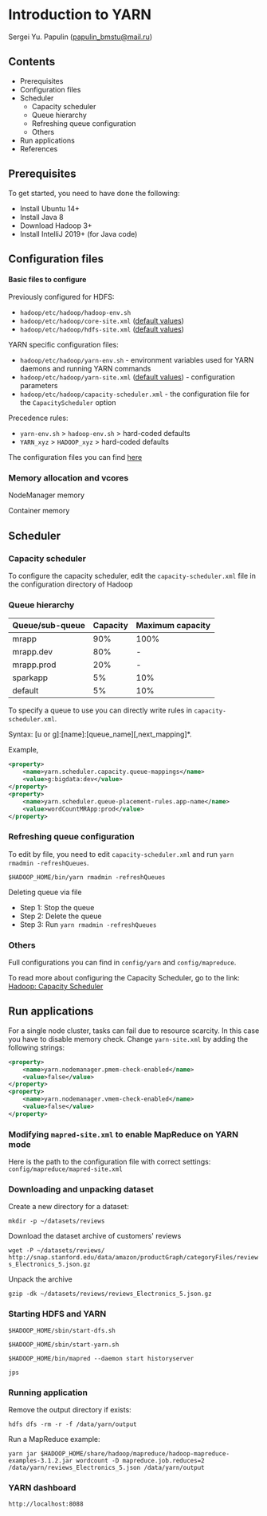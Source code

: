 # Introduction to YARN
Sergei Yu. Papulin (papulin_bmstu@mail.ru)

## Contents

- Prerequisites
- Configuration files
- Scheduler
    - Capacity scheduler
    - Queue hierarchy
    - Refreshing queue configuration
    - Others
- Run applications
- References

## Prerequisites

To get started, you need to have done the following:

- Install Ubuntu 14+
- Install Java 8
- Download Hadoop 3+
- Install IntelliJ 2019+ (for Java code)


## Configuration files

#### Basic files to configure

Previously configured for HDFS:
- `hadoop/etc/hadoop/hadoop-env.sh`
- `hadoop/etc/hadoop/core-site.xml` ([default values](https://hadoop.apache.org/docs/r3.1.2/hadoop-project-dist/hadoop-common/core-default.xml))
- `hadoop/etc/hadoop/hdfs-site.xml` ([default values](https://hadoop.apache.org/docs/r3.1.2/hadoop-project-dist/hadoop-hdfs/hdfs-default.xml))


YARN specific configuration files:

- `hadoop/etc/hadoop/yarn-env.sh` - environment variables used for YARN daemons and running YARN commands
- `hadoop/etc/hadoop/yarn-site.xml` ([default values](https://hadoop.apache.org/docs/r3.1.2/hadoop-yarn/hadoop-yarn-common/yarn-default.xml)) -  configuration parameters
- `hadoop/etc/hadoop/capacity-scheduler.xml` - the configuration file for the `CapacityScheduler` option

Precedence rules:

- `yarn-env.sh` > `hadoop-env.sh` > hard-coded defaults
- `YARN_xyz` > `HADOOP_xyz` > hard-coded defaults

The configuration files you can find [here](/config/) 

### Memory allocation and vcores

NodeManager memory

Container memory

## Scheduler

### Capacity scheduler

To configure the capacity scheduler, edit the `capacity-scheduler.xml` file in the configuration directory of Hadoop 

### Queue hierarchy

Queue/sub-queue | Capacity | Maximum capacity
--- | --- | ---
mrapp | 90% | 100%
mrapp.dev | 80% | -
mrapp.prod | 20% | -
sparkapp | 5% | 10%
default | 5% | 10%

To specify a queue to use you can directly write rules in `capacity-scheduler.xml`.

Syntax: [u or g]:[name]:[queue_name][,next_mapping]*. 

Example,

```xml
<property>
    <name>yarn.scheduler.capacity.queue-mappings</name>
    <value>g:bigdata:dev</value>
</property>
<property>
    <name>yarn.scheduler.queue-placement-rules.app-name</name>
    <value>wordCountMRApp:prod</value>
</property>
```

### Refreshing queue configuration

To edit by file, you need to edit `capacity-scheduler.xml` and run `yarn rmadmin -refreshQueues`.

`$HADOOP_HOME/bin/yarn rmadmin -refreshQueues`


Deleting queue via file

- Step 1: Stop the queue
- Step 2: Delete the queue
- Step 3: Run `yarn rmadmin -refreshQueues`

### Others

Full configurations you can find in `config/yarn` and `config/mapreduce`.

To read more about configuring the Capacity Scheduler, go to the link: [Hadoop: Capacity Scheduler](https://hadoop.apache.org/docs/r3.1.2/hadoop-yarn/hadoop-yarn-site/CapacityScheduler.html)


## Run applications

For a single node cluster, tasks can fail due to resource scarcity. In this case you have to disable memory check. Change `yarn-site.xml` by adding the following strings:

```xml
<property>
    <name>yarn.nodemanager.pmem-check-enabled</name>
    <value>false</value>
</property>
<property>
    <name>yarn.nodemanager.vmem-check-enabled</name>
    <value>false</value>
</property>
```

### Modifying `mapred-site.xml` to enable MapReduce on YARN mode

Here is the path to the configuration file with correct settings: `config/mapreduce/mapred-site.xml`

### Downloading and unpacking dataset

Create a new directory for a dataset:

`mkdir -p ~/datasets/reviews`

Download the dataset archive of customers' reviews

`wget -P ~/datasets/reviews/ http://snap.stanford.edu/data/amazon/productGraph/categoryFiles/reviews_Electronics_5.json.gz`

Unpack the archive

`gzip -dk ~/datasets/reviews/reviews_Electronics_5.json.gz`

### Starting HDFS and YARN

`$HADOOP_HOME/sbin/start-dfs.sh`

`$HADOOP_HOME/sbin/start-yarn.sh`

`$HADOOP_HOME/bin/mapred --daemon start historyserver`

`jps`

### Running application

Remove the output directory if exists:

`hdfs dfs -rm -r -f /data/yarn/output`

Run a MapReduce example:

`yarn jar $HADOOP_HOME/share/hadoop/mapreduce/hadoop-mapreduce-examples-3.1.2.jar wordcount -D mapreduce.job.reduces=2 /data/yarn/reviews_Electronics_5.json /data/yarn/output`

### YARN dashboard

`http://localhost:8088`
